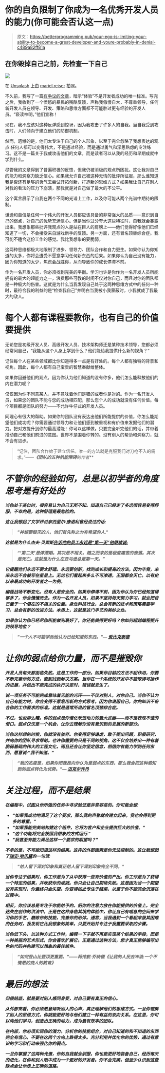 # 你的自负限制了你成为一名优秀开发人员的能力(你可能会否认这一点)

> 原文：<https://betterprogramming.pub/your-ego-is-limiting-your-ability-to-become-a-great-developer-and-youre-probably-in-denial-c489a82ff81a>

## 在你毁掉自己之前，先检查一下自己

![](img/658190c5a048c1b12aa925b120253dc9.png)

在 [Unsplash](https://unsplash.com/@zackminott/likes?utm_source=unsplash&utm_medium=referral&utm_content=creditCopyText) 上由 [mariel reiser](https://unsplash.com/@mailinr?utm_source=unsplash&utm_medium=referral&utm_content=creditCopyText) 拍照。

不久前，我写了一篇[有争议的文章](https://medium.com/better-programming/how-i-outperformed-more-experienced-developers-as-a-junior-developer-and-how-you-can-too-19bc6206fa68)，暗示“体验”不是开发者成功的唯一标准。写完之后，我收到了一个愤怒的暴民的残酷反馈，声称我傲慢自大，不尊重领导，任何新开发人员在领导、开发、策略和思维方面都不可能胜过更有经验的开发人员。“亵渎神明，”他们宣称！

现在，我不应该对这种反弹感到惊讶，因为我攻击了许多人的自我。当自我受到攻击时，人们倾向于建立他们的防御机制。

然而，遗憾的是，他们太专注于自己的个人形象，以至于完全忽略了我想表达的观点:任何人都可以变得伟大，不是通过经验，而是通过勇气和深思熟虑的专注练习。这不是一篇关于我或攻击他们的文章，而是读者可以从我的经历和早期成就中学到什么。

尽管我的文章得到了普遍积极的反馈，但我仍被消极的观点所困扰。这让我对自己的能力和洞察力缺乏信心。如果我允许自己被这种无情的批评所征服，那么谁知道我是否还有足够的勇气去尝试开拓创新，打造新的思维方式？如果我让自己在别人对我的看法的压力下崩溃，那我就是对自己做了最大的不公平。

这个寓言展示了自我在两个不同的光谱上工作，以及你可能从两个光谱中期待的限制。

谦逊和自信是任何一个伟大的开发人员都应该具备的非常强大的品质——意识到自己的弱点，对自己的优势充满信心。但是当你过分夸大这些特征时，自我就会暴露出来。我想象那些批评我观点的人是站在巨人的肩膀上——他们觉得好像他们已经知道了一切，不会接受来自游戏新手的反馈。另一方面，还有冒名顶替综合症。我可能不适合这份工作的感觉。我比我想象的要脆弱。

这两种思维都极大地限制了进步、领导力、团队合作和自力更生。如果你认为你知道的太多，你将会遭受不愿意学习任何新东西的后果。如果你认为自己没有能力，因为你知道的太少，焦虑会战胜你，从而导致你的成长停滞不前。

作为一名开发人员，你必须找到完美的平衡。学习也许是你作为一名开发人员所能拥有的最大的超能力之一，浪费那些可教的时间不仅对你自己，而且对你的团队都是一种极大的伤害。这就是为什么当我发现自己处于这两种思维方式中的任何一种时，最符合我的利益的是“检查我自己”并明白当我被小我蒙蔽时，小我就成了我最大的敌人。

# 每个人都有课程要教你，也有自己的价值要提供

无论您是初级开发人员、高级开发人员、技术架构师还是某种技术领导，您都必须经常问自己，“我能从这个人身上学到什么？他们能给我提供什么新的视角？”

记住每个人在某些领域都比你知道得多一点是有好处的。每个人都有独特的背景和视角。因此，每个人都有自己宝贵的智慧奉献给整体。

如果你回避他们的观点，因为你认为他们知道的没有你多，他们怎么能释放他们的内在潜力呢？

仅仅因为你不同意某人，并不意味着他们是错的或者你是对的。作为一名开发人员，如果您的团队不能与您的成功相匹配，那么您个人的成功就没有任何价值。每个项目都是团队的努力——不允许牛仔式的开发人员。

同理心有很大的帮助。如果你的团队没有表达出他们所能提供的价值，你怎么能期望他们成功呢？你需要通过领导力和让他们感到被重视和有价值来发掘他们的潜力。把对方提升到你的最高潜能！你可以这样做，只要完全听完他们的话，并带着推动自己和他们前进的意图。世界不是围着你转的。没有别人的帮助和洞察力，就不会有进步。

> “记住，团队合作始于建立信任。唯一的方法就是克服我们对刀枪不入的需求。”——[](https://www.goodreads.com/quotes/218850-remember-teamwork-begins-by-building-trust-and-the-only-way)****《团队的五种机能障碍***的作者***

# ***不管你的经验如何，总是以初学者的角度思考是有好处的***

***当你处于高位时，很容易认为自己无所不知。知道自己已经走了多远很容易变得舒服。不幸的是，这种舒适是最危险的。***

***这让我想起了文学评论家西里尔·康诺利曾经说过的话:***

> ***"神想要毁灭的人，他们首先称之为有希望的人."***

***这就是为什么杰夫·贝索斯[告诉他的员工永远是“第一天”他继续说:](https://www.inc.com/debbie-madden/jeff-bezos-says-you-should-treat-every-day-at-your-company-like-day-1-heres-why-hes-wrong.html#:~:text=Jeff%20Bezos%20tells%20his%20employees,%22Day%20One%22%20at%20Amazon.&text=According%20to%20Bezos%2C%20%22Day%20One,Be%20obsessed%20with%20the%20customer)***

> ***“‘第二天’是停滞期。其次是不相关。随之而来的是极度痛苦的衰落。其次是死亡。这就是为什么在亚马逊总是第一天。”***

***它提醒他们永远不要太舒适。永远要创新，找到成长和提高的方法，因为毕竟，未来永远不会被写在星星上。无论它们看起来多么不可渗透，王国都会灭亡。以有史以来最成功的开发者之一为例。***

***编程战场不断变化。没有人是安全的。如果你停滞不前，因为你认为你已经知道得够多了，你会慢慢死去。作为一名开发人员，如果不坚持每天努力学习，就会把自己置于一个潜在的不相关的位置。身处科技行业，总会有新的技术和策略需要学习。总会有新的改进方法。本质上，这就是这门手艺的美妙之处。***

***如果你认为你已经尽你所能做到最好了，你还能做得更好吗？你如何超越编程提升到领导地位？***

> ***"一个人不可能学到他认为已经知道的东西。"— [爱比克泰德](https://www.goodreads.com/quotes/303727-it-is-impossible-for-a-man-to-learn-what-he)***

# ***让你的弱点给你力量，而不是摧毁你***

***开发人员每天都面临失败。这是工作的一部分。如果你目前的方法不起作用，你要不断完善你的方法，直到找到解决方案。当你在一个系统的开发中不能取得可操作的进展，并做出不能完成的执行决定时，错误就发生了。***

***说一项任务不可能完成意味着无能的光环——不仅对别人，对你自己。当你不认为自己有能力时，你会变得不愿意用新的方式思考，因为你说服自己，你的知识不符合你的工作要求的标准。这就是通常所说的冒名顶替综合症。***

***不过，也没那么糟。你的弱点是你催化改进动力的最大武器——而不是表现不佳的借口。弱点仅仅是一个机会，让你去理解你没有意识到的发展的新部分。***

***当你这样想的时候，你就没有放弃。你变得足够谦虚，敢于提出问题，积极研究，并向你的团队寻求帮助。也许你需要的只是不同的视角。这不仅会培养出一种有着脆弱基础的伟大的工程文化，而且还会让你坚定信念，相信你有能力学到任何东西。愿意说:“我不知道。”***

> ***“我的态度是，如果你把我推向你认为是弱点的东西，那么我会把这种感知到的弱点转化为优势。”― [**迈克尔乔丹**](https://www.goodreads.com/quotes/29243-my-attitude-is-that-if-you-push-me-towards-something)***

# ***关注过程，而不是结果***

***在编程中，试图从你所做的任务中寻求验证是非常容易的。你可能会想:***

*   ***“如果我成功地满足了这个要求，那么我的声誉就会建立起来，我也会得到更多的尊重。”***
*   ***“如果我能完美地构建这个组件，它将为客户和企业提供巨大的价值。”***
*   ***"这个功能将完全按照我想象的方式运行."***
*   ***"我甚至有能力满足这样一个要求的期望吗？"***

***不幸的是，不可能知道这样的结果。这样的外部因素是你无法控制的。这让我想起了[瑞安·哈乐黛](https://www.goodreads.com/quotes/7727682-impressing-people-is-utterly-different-from-being-truly-impressive)的一句话:***

> ***"给人留下深刻印象和真正给人留下深刻印象完全不同。"***

***当你专注于结果时，你工作是为了从中获得一些有价值的产出。你工作是为了获得一个特定的结果，并收获你的成就。你只会让自己期待失败。这是因为当一个期望没有实现时，你最终只会失望。你变得如此专注于结果，以至于你不能完全沉浸在过程中。***

***相反，你应该总是专注于你能给予的。把你的注意力放在你能提供的价值上。完全迷失在创作的洪流中。正是在这种身临其境的体验中，你让自己有喘息的空间来学习你的手艺，磨练你的技能，完善你的形体。通常，当我遇到一个看起来极其困难的任务时，我发现它比我想象的简单，只要开始并专注于我需要采取的步骤。***

***当你低下头，以这种方式工作时，编程一下子就不再是实现某个结果的手段，而是一种美丽的艺术形式，你会喜欢扩展它。正是通过这种方法，您才真正能够编写出色的代码并构建可以想象的最佳组件。***

> ***“如何登山比登顶更重要。”――芮伟航·乔纳德《让我的人民去冲浪:一个不情愿的商人的教育》***

# ***最后的想法***

***归根结底，就是要对别人感同身受，对自己要有真正的信心。***

***从外部来看，你必须愿意倾听别人的心声，真正理解他们的思维方式。一旦你理解了别人的思维方式，你就能更好地与他们建立一种有益的双向关系。在这里，你可以向他们学习，创造出正确的动力，成为最有效率的团队。***

***在内部，你必须实现你的潜力。分析你的技能组合，对自己知道的和不知道的东西完全有信心，不要在这两个方向上跌得太多。充分利用并优化你的优势，通过有意识的学习和行动来强化你的弱点。***

***一旦你掌握了这两种光谱，你的自我就会驯服，你也能更好地装备自己，经历每天的进化，在你和别人眼中成为一个更好的开发者。你不会完美，但至少认识到这些缺点会让你走上正确的道路。***